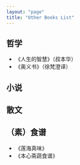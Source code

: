 ```yaml
---
layout: "page"
title: "Other Books List"
---
```

## 哲学
- 《人生的智慧》（叔本华）
- 《奥义书》（徐梵澄译）

## 小说

## 散文

## （素）食谱
- 《莲海真味》
- 《本心斋蔬食谱》
